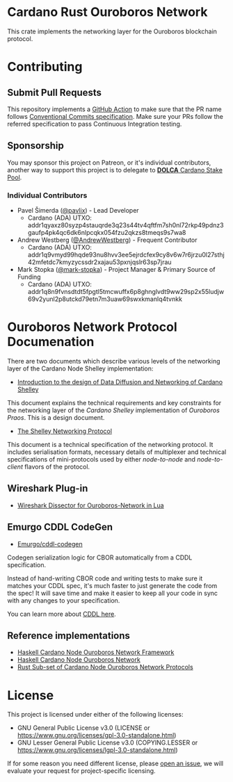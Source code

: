 # Cardano Rust Ouroboros Network
This crate implements the networking layer for the Ouroboros blockchain protocol.

# Contributing

## Submit Pull Requests
This repository implements a [GitHub Action](https://github.com/aslafy-z/conventional-pr-title-action) to make sure that the PR name follows [Conventional Commits specification](https://www.conventionalcommits.org/en/v1.0.0/). Make sure your PRs follow the referred specification to pass Continuous Integration testing. 

## Sponsorship
You may sponsor this project on Patreon, or it's individual contributors, another way to support this project is to delegate to [**DOLCA** Cardano Stake Pool](https://dolca.2ndlayer.eu).

### Individual Contributors
- Pavel Šimerda ([@pavlix](https://github.com/pavlix)) - Lead Developer
  - Cardano (ADA) UTXO: addr1qyaxz80syzp4stauqrde3q23s44tv4qftfm7sh0nl72rkp49pdnz3gaufp4pk4qc6dk6nlpcqkx054fzu2qkzs8tmeqs9s7wa8
- Andrew Westberg ([@AndrewWestberg](https://github.com/AndrewWestberg)) - Frequent Contributor
  - Cardano (ADA) UTXO: addr1q9vmyd99hqde93nu8hvv3ee5ejrdcfex9cy8v6w7r6jrzu0l27sthj42mfetdc7kmyzycssdr2xajau53pxnjqslr63sp7jrau
 - Mark Stopka ([@mark-stopka](https://github.com/mark-stopka)) - Project Manager & Primary Source of Funding
   - Cardano (ADA) UTXO: addr1q8n9fvnsdtdt5fpgtl5tmcwuffx6p8ghnglvdt9ww29sp2x55ludjw69v2yunl2p8utckd79etn7m3uaw69swxkmanlq4tvnkk

# Ouroboros Network Protocol Documenation
There are two documents which describe various levels of the networking layer of the Cardano Node Shelley implementation:

  - [Introduction to the design of Data Diffusion and Networking of Cardano Shelley](https://hydra.iohk.io/job/Cardano/ouroboros-network/native.docs.x86_64-linux/latest/download/1)

  This document explains the technical requirements and key constraints for the networking
  layer of the _Cardano Shelley_ implementation of _Ouroboros Praos_.  This is
  a design document.

  - [The Shelley Networking Protocol](https://hydra.iohk.io/job/Cardano/ouroboros-network/native.docs.x86_64-linux/latest/download/2)
  
  This document is a technical specification of the networking protocol.  It
  includes serialisation formats, necessary details of multiplexer and
  technical specifications of mini-protocols used by either _node-to-node_ and
  _node-to-client_ flavors of the protocol.
  
## Wireshark Plug-in
  - [Wireshark Dissector for Ouroboros-Network in Lua](https://github.com/input-output-hk/ouroboros-network/tree/master/ouroboros-network/wireshark-plugin)

## Emurgo CDDL CodeGen
  - [Emurgo/cddl-codegen](https://github.com/Emurgo/cddl-codegen)

  Codegen serialization logic for CBOR automatically from a CDDL specification.

  Instead of hand-writing CBOR code and writing tests to make sure it matches your CDDL spec, it's much faster to just generate the code from the spec! It will save time and make it easier to keep all your code in sync with any changes to your specification.

  You can learn more about [CDDL here](https://github.com/cbor-wg/cddl).

## Reference implementations
  - [Haskell Cardano Node Ouroboros Network Framework](https://github.com/input-output-hk/ouroboros-network/tree/master/ouroboros-network-framework)
  - [Haskell Cardano Node Ouroboros Network](https://github.com/input-output-hk/ouroboros-network/tree/master/ouroboros-network)
  - [Rust Sub-set of Cardano Node Ouroboros Network Protocols](https://github.com/AndrewWestberg/cncli/tree/develop/src/nodeclient/protocols)

# License

This project is licensed under either of the following licenses:
  - GNU General Public License v3.0 (LICENSE or https://www.gnu.org/licenses/gpl-3.0-standalone.html)
  - GNU Lesser General Public License v3.0 (COPYING.LESSER or https://www.gnu.org/licenses/lgpl-3.0-standalone.html)
  
  If for some reason you need different license, please [open an issue](https://github.com/2nd-Layer/rust-cardano-ouroboros-network/issues), we will evaluate your request for project-specific licensing.
